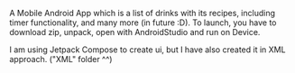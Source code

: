 A Mobile Android App which is a list of drinks with its recipes, including timer functionality, and many more (in future :D). To launch, you have to download zip, unpack, open with AndroidStudio and run on Device. 

I am using Jetpack Compose to create ui, but I have also created it in XML approach. ("XML" folder ^^)
